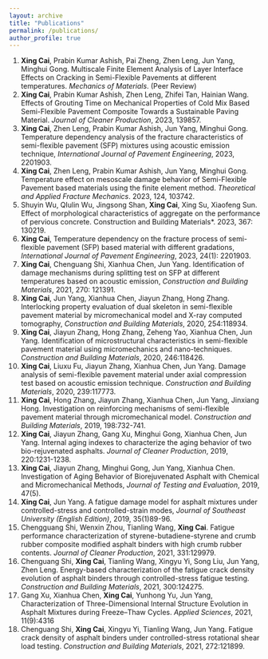 ```yaml
---
layout: archive
title: "Publications"
permalink: /publications/
author_profile: true
---
```


1. **Xing Cai**, Prabin Kumar Ashish, Pai Zheng, Zhen Leng, Jun Yang, Minghui Gong. Multiscale Finite Element Analysis of Layer Interface Effects on Cracking in Semi-Flexible Pavements at different temperatures. *Mechanics of Materials*. (Peer Review)
2. **Xing Cai**, Prabin Kumar Ashish, Zhen Leng, Zhifei Tan, Hainian Wang. Effects of Grouting Time on Mechanical Properties of Cold Mix Based Semi-Flexible Pavement Composite Towards a Sustainable Paving Material. *Journal of Cleaner Production*, 2023, 139857.
3. **Xing Cai**, Zhen Leng, Prabin Kumar Ashish, Jun Yang, Minghui Gong. Temperature dependency analysis of the fracture characteristics of semi-flexible pavement (SFP) mixtures using acoustic emission technique, *International Journal of Pavement Engineering*, 2023, 2201903.
4. **Xing Cai**, Zhen Leng, Prabin Kumar Ashish, Jun Yang, Minghui Gong. Temperature effect on mesoscale damage behavior of Semi-Flexible Pavement based materials using the finite element method. *Theoretical and Applied Fracture Mechanics*. 2023, 124, 103742. 
5. Shuyin Wu, QIulin Wu, Jingsong Shan, **Xing Cai**, Xing Su, Xiaofeng Sun. Effect of morphological characteristics of aggregate on the performance of pervious concrete. Construction and Building Materials*. 2023, 367: 130219.
6. **Xing Cai**, Temperature dependency on the fracture process of semi-flexible pavement (SFP) based material with different gradations, *International Journal of Pavement Engineering*, 2023, 24(1): 2201903.
7. **Xing Cai**, Chenguang Shi, Xianhua Chen, Jun Yang. Identification of damage mechanisms during splitting test on SFP at different temperatures based on acoustic emission, *Construction and Building Materials*, 2021, 270: 121391.
8. **Xing Cai**, Jun Yang, Xianhua Chen, Jiayun Zhang, Hong Zhang. Interlocking property evaluation of dual skeleton in semi-flexible pavement material by micromechanical model and X-ray computed tomography, *Construction and Building Materials*, 2020, 254:118934.
9. **Xing Cai**, Jiayun Zhang, Hong Zhang, Zeheng Yao, Xianhua Chen, Jun Yang. Identification of microstructural characteristics in semi-flexible pavement material using micromechanics and nano-techniques. *Construction and Building Materials*, 2020, 246:118426.
10. **Xing Cai**, Liuxu Fu, Jiayun Zhang, Xianhua Chen, Jun Yang. Damage analysis of semi-flexible pavement material under axial compression test based on acoustic emission technique. *Construction and Building Materials*, 2020, 239:117773.
11. **Xing Cai**, Hong Zhang, Jiayun Zhang, Xianhua Chen, Jun Yang, Jinxiang Hong. Investigation on reinforcing mechanisms of semi-flexible pavement material through micromechanical model. *Construction and Building Materials*, 2019, 198:732-741.
12. **Xing Cai**, Jiayun Zhang, Gang Xu, Minghui Gong, Xianhua Chen, Jun Yang. Internal aging indexes to characterize the aging behavior of two bio-rejuvenated asphalts. *Journal of Cleaner Production*, 2019, 220:1231-1238.
13. **Xing Cai**, Jiayun Zhang, Minghui Gong, Jun Yang, Xianhua Chen. Investigation of Aging Behavior of Biorejuvenated Asphalt with Chemical and Micromechanical Methods, *Journal of Testing and Evaluation*, 2019, 47(5). 
14. **Xing Cai**, Jun Yang. A fatigue damage model for asphalt mixtures under controlled-stress and controlled-strain modes, *Journal of Southeast University (English Edition)*, 2019, 35(1)89-96.
15. Chengguang Shi, Wenxin Zhou, Tianling Wang, **Xing Cai**. Fatigue performance characterization of styrene-butadiene-styrene and crumb rubber composite modified asphalt binders with high crumb rubber contents. *Journal of Cleaner Production*, 2021, 331:129979.
16. Chenguang Shi, **Xing Cai**, Tianling Wang, Xingyu Yi, Song Liu, Jun Yang, Zhen Leng. Energy-based characterization of the fatigue crack density evolution of asphalt binders through controlled-stress fatigue testing. *Construction and Building Materials*, 2021, 300:124275.
17. Gang Xu, Xianhua Chen, **Xing Cai**, Yunhong Yu, Jun Yang, Characterization of Three-Dimensional Internal Structure Evolution in Asphalt Mixtures during Freeze–Thaw Cycles. *Applied Sciences*, 2021, 11(9):4316
18. Chenguang Shi, **Xing Cai**, Xingyu Yi, Tianling Wang, Jun Yang. Fatigue crack density of asphalt binders under controlled-stress rotational shear load testing. *Construction and Building Materials*, 2021, 272:121899.


